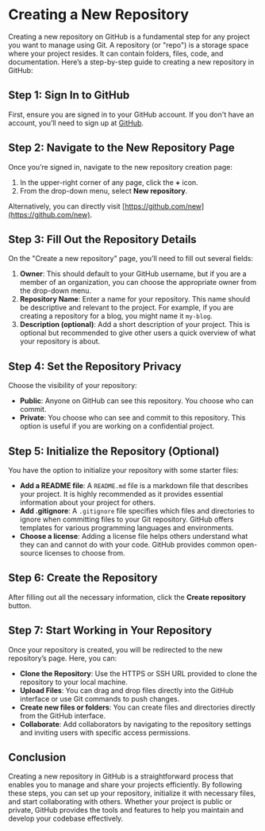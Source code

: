 # Creating a New Repository

Creating a new repository on GitHub is a fundamental step for any project you want to manage using Git. A repository (or "repo") is a storage space where your project resides. It can contain folders, files, code, and documentation. Here’s a step-by-step guide to creating a new repository in GitHub:

## Step 1: Sign In to GitHub

First, ensure you are signed in to your GitHub account. If you don't have an account, you’ll need to sign up at [GitHub](https://github.com/).

## Step 2: Navigate to the New Repository Page

Once you’re signed in, navigate to the new repository creation page:

1. In the upper-right corner of any page, click the **+** icon.
2. From the drop-down menu, select **New repository**.

Alternatively, you can directly visit [https://github.com/new](https://github.com/new).

## Step 3: Fill Out the Repository Details

On the "Create a new repository" page, you’ll need to fill out several fields:

1. **Owner**: This should default to your GitHub username, but if you are a member of an organization, you can choose the appropriate owner from the drop-down menu.
2. **Repository Name**: Enter a name for your repository. This name should be descriptive and relevant to the project. For example, if you are creating a repository for a blog, you might name it `my-blog`.
3. **Description (optional)**: Add a short description of your project. This is optional but recommended to give other users a quick overview of what your repository is about.

## Step 4: Set the Repository Privacy

Choose the visibility of your repository:

- **Public**: Anyone on GitHub can see this repository. You choose who can commit.
- **Private**: You choose who can see and commit to this repository. This option is useful if you are working on a confidential project.

## Step 5: Initialize the Repository (Optional)

You have the option to initialize your repository with some starter files:

- **Add a README file**: A `README.md` file is a markdown file that describes your project. It is highly recommended as it provides essential information about your project for others.
- **Add .gitignore**: A `.gitignore` file specifies which files and directories to ignore when committing files to your Git repository. GitHub offers templates for various programming languages and environments.
- **Choose a license**: Adding a license file helps others understand what they can and cannot do with your code. GitHub provides common open-source licenses to choose from.

## Step 6: Create the Repository

After filling out all the necessary information, click the **Create repository** button.

## Step 7: Start Working in Your Repository

Once your repository is created, you will be redirected to the new repository’s page. Here, you can:

- **Clone the Repository**: Use the HTTPS or SSH URL provided to clone the repository to your local machine.
- **Upload Files**: You can drag and drop files directly into the GitHub interface or use Git commands to push changes.
- **Create new files or folders**: You can create files and directories directly from the GitHub interface.
- **Collaborate**: Add collaborators by navigating to the repository settings and inviting users with specific access permissions.

## Conclusion

Creating a new repository in GitHub is a straightforward process that enables you to manage and share your projects efficiently. By following these steps, you can set up your repository, initialize it with necessary files, and start collaborating with others. Whether your project is public or private, GitHub provides the tools and features to help you maintain and develop your codebase effectively.
